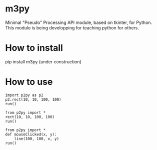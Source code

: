 # m3py
Minimal "Pseudo" Processing API module, based on tkinter, for Python.  
This module is being developping for teaching python for others.

# How to install

pip install m3py (under construction)

# How to use
```python:sample
import p2py as p2
p2.rect(10, 10, 100, 100)
run()
```

```
from p2py import *
rect(10, 10, 100, 100)
run()
```

```
from p2py import *
def mouseClicked(x, y):
    line(100, 100, x, y)
run()
```
